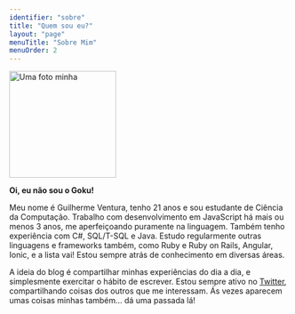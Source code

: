 ```yaml
---
identifier: "sobre"
title: "Quem sou eu?"
layout: "page"
menuTitle: "Sobre Mim"
menuOrder: 2
---
```

<img src="https://www.gravatar.com/avatar/4c63581802d04203e3f0ab00c72a2410?s=192" alt="Uma foto minha" width="192" height="192">

**Oi, eu não sou o Goku!**

Meu nome é Guilherme Ventura, tenho 21 anos e sou estudante de Ciência da Computação. Trabalho com desenvolvimento em JavaScript há mais ou menos 3 anos, me aperfeiçoando puramente na linguagem. Também tenho experiência com C#, SQL/T-SQL e Java. Estudo regularmente outras linguagens e frameworks também, como Ruby e Ruby on Rails, Angular, Ionic, e a lista vai! Estou sempre atrás de conhecimento em diversas áreas.

A ideia do blog é compartilhar minhas experiências do dia a dia, e simplesmente exercitar o hábito de escrever. Estou sempre ativo no [Twitter][1], compartilhando coisas dos outros que me interessam. Ás vezes aparecem umas coisas minhas também... dá uma passada lá!

[1]: https://twitter.com/danguilherme "@danguilherme"
